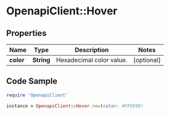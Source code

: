# OpenapiClient::Hover

## Properties

Name | Type | Description | Notes
------------ | ------------- | ------------- | -------------
**color** | **String** | Hexadecimal color value. | [optional] 

## Code Sample

```ruby
require 'OpenapiClient'

instance = OpenapiClient::Hover.new(color: #FFEE00)
```


